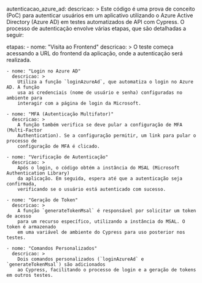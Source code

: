 autenticacao_azure_ad:
  descricao: >
    Este código é uma prova de conceito (PoC) para autenticar usuários em um 
    aplicativo utilizando o Azure Active Directory (Azure AD) em testes automatizados de API
    com Cypress. O processo de autenticação envolve várias etapas, que são detalhadas a seguir:
  
  etapas:
    - nome: "Visita ao Frontend"
      descricao: >
        O teste começa acessando a URL do frontend da aplicação, onde a autenticação 
        será realizada.
    
    - nome: "Login no Azure AD"
      descricao: >
        Utiliza a função `loginAzureAd`, que automatiza o login no Azure AD. A função 
        usa as credenciais (nome de usuário e senha) configuradas no ambiente para 
        interagir com a página de login da Microsoft.

    - nome: "MFA (Autenticação Multifator)"
      descricao: >
        A função também verifica se deve pular a configuração de MFA (Multi-Factor 
        Authentication). Se a configuração permitir, um link para pular o processo de 
        configuração de MFA é clicado.

    - nome: "Verificação de Autenticação"
      descricao: >
        Após o login, o código obtém a instância do MSAL (Microsoft Authentication Library) 
        da aplicação. Em seguida, espera até que a autenticação seja confirmada, 
        verificando se o usuário está autenticado com sucesso.

    - nome: "Geração de Token"
      descricao: >
        A função `generateTokenMsal` é responsável por solicitar um token de acesso 
        para um recurso específico, utilizando a instância do MSAL. O token é armazenado 
        em uma variável de ambiente do Cypress para uso posterior nos testes.

    - nome: "Comandos Personalizados"
      descricao: >
        Dois comandos personalizados (`loginAzureAd` e `generateTokenMsal`) são adicionados 
        ao Cypress, facilitando o processo de login e a geração de tokens em outros testes.
